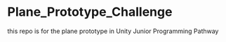 # Plane_Prototype_Challenge
 this repo is for the plane prototype in Unity Junior Programming Pathway

